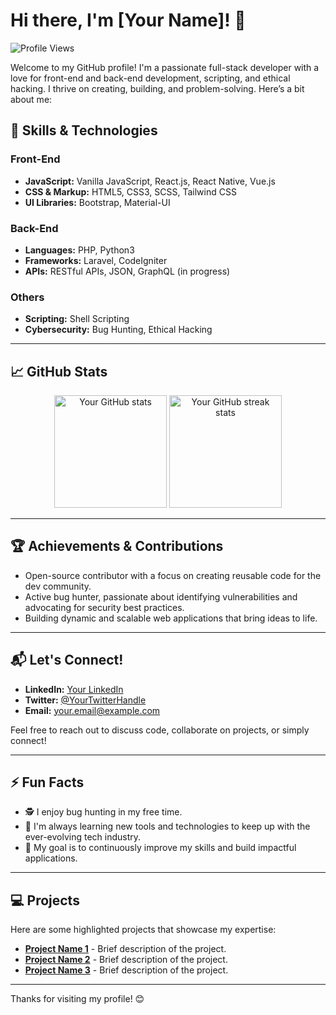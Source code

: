 # Hi there, I'm [Your Name]! 👋

![Profile Views](https://komarev.com/ghpvc/?username=YourGitHubUsername&label=Profile%20views&color=0e75b6&style=flat)

Welcome to my GitHub profile! I'm a passionate full-stack developer with a love for front-end and back-end development, scripting, and ethical hacking. I thrive on creating, building, and problem-solving. Here’s a bit about me:

## 🚀 Skills & Technologies

### Front-End
- **JavaScript:** Vanilla JavaScript, React.js, React Native, Vue.js
- **CSS & Markup:** HTML5, CSS3, SCSS, Tailwind CSS
- **UI Libraries:** Bootstrap, Material-UI

### Back-End
- **Languages:** PHP, Python3
- **Frameworks:** Laravel, CodeIgniter
- **APIs:** RESTful APIs, JSON, GraphQL (in progress)

### Others
- **Scripting:** Shell Scripting
- **Cybersecurity:** Bug Hunting, Ethical Hacking

---

## 📈 GitHub Stats

<p align="center">
  <img height="180em" src="https://github-readme-stats.vercel.app/api?username=YourGitHubUsername&show_icons=true&hide_border=true&theme=radical&count_private=true" alt="Your GitHub stats" />
  <img height="180em" src="https://github-readme-streak-stats.herokuapp.com/?user=YourGitHubUsername&hide_border=true&theme=radical" alt="Your GitHub streak stats" />
</p>

---

## 🏆 Achievements & Contributions

- Open-source contributor with a focus on creating reusable code for the dev community.
- Active bug hunter, passionate about identifying vulnerabilities and advocating for security best practices.
- Building dynamic and scalable web applications that bring ideas to life.

---

## 📬 Let's Connect!

- **LinkedIn:** [Your LinkedIn](https://linkedin.com/in/yourprofile)
- **Twitter:** [@YourTwitterHandle](https://twitter.com/yourhandle)
- **Email:** [your.email@example.com](mailto:your.email@example.com)

Feel free to reach out to discuss code, collaborate on projects, or simply connect!

---

## ⚡ Fun Facts
- 🕵️ I enjoy bug hunting in my free time.
- 🧠 I'm always learning new tools and technologies to keep up with the ever-evolving tech industry.
- 🎯 My goal is to continuously improve my skills and build impactful applications.

---

## 💻 Projects

Here are some highlighted projects that showcase my expertise:
- **[Project Name 1](https://github.com/YourGitHubUsername/Project1)** - Brief description of the project.
- **[Project Name 2](https://github.com/YourGitHubUsername/Project2)** - Brief description of the project.
- **[Project Name 3](https://github.com/YourGitHubUsername/Project3)** - Brief description of the project.

---

Thanks for visiting my profile! 😊

